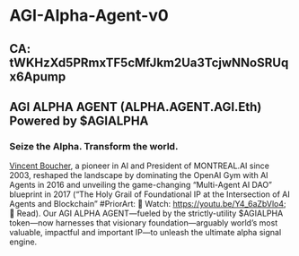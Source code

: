 # AGI-Alpha-Agent-v0

## CA: tWKHzXd5PRmxTF5cMfJkm2Ua3TcjwNNoSRUqx6Apump

## AGI ALPHA AGENT (ALPHA.AGENT.AGI.Eth) Powered by $AGIALPHA

### Seize the Alpha. Transform the world.

[Vincent Boucher](https://www.linkedin.com/in/montrealai/), a pioneer in AI and President of MONTREAL.AI since 2003, reshaped the landscape by dominating the OpenAI Gym with AI Agents in 2016 and unveiling the game-changing “Multi-Agent AI DAO” blueprint in 2017 (“The Holy Grail of Foundational IP at the Intersection of AI Agents and Blockchain” #PriorArt: 🎥 Watch: https://youtu.be/Y4_6aZbVlo4; 📖 Read). Our AGI ALPHA AGENT—fueled by the strictly-utility $AGIALPHA token—now harnesses that visionary foundation—arguably world’s most valuable, impactful and important IP—to unleash the ultimate alpha signal engine.
